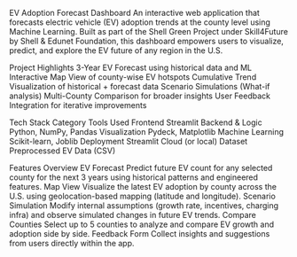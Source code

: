 EV Adoption Forecast Dashboard
An interactive web application that forecasts electric vehicle (EV) adoption trends at the county level using Machine Learning. Built as part of the Shell Green Project under Skill4Future by Shell & Edunet Foundation, this dashboard empowers users to visualize, predict, and explore the EV future of any region in the U.S.

Project Highlights
3-Year EV Forecast using historical data and ML
Interactive Map View of county-wise EV hotspots
Cumulative Trend Visualization of historical + forecast data
Scenario Simulations (What-if analysis)
Multi-County Comparison for broader insights
User Feedback Integration for iterative improvements

Tech Stack
Category	Tools Used
Frontend	Streamlit
Backend & Logic	Python, NumPy, Pandas
Visualization	Pydeck, Matplotlib
Machine Learning	Scikit-learn, Joblib
Deployment	Streamlit Cloud (or local)
Dataset	Preprocessed EV Data (CSV)

Features Overview
EV Forecast
Predict future EV count for any selected county for the next 3 years using historical patterns and engineered features.
Map View
Visualize the latest EV adoption by county across the U.S. using geolocation-based mapping (latitude and longitude).
Scenario Simulation
Modify internal assumptions (growth rate, incentives, charging infra) and observe simulated changes in future EV trends.
Compare Counties
Select up to 5 counties to analyze and compare EV growth and adoption side by side.
Feedback Form
Collect insights and suggestions from users directly within the app.

